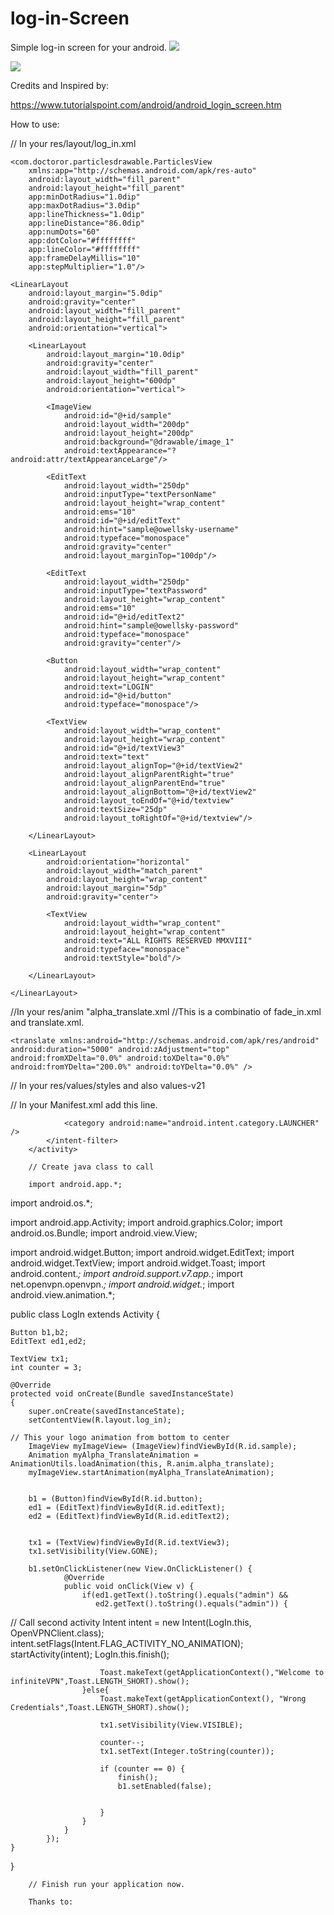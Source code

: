 # log-in-Screen
Simple log-in screen for your android.
<img src="https://i.imgur.com/nIf7rlv.jpg"/>

<img src="https://i.imgur.com/7cKmbiw.jpg"/>

Credits and Inspired by:

https://www.tutorialspoint.com/android/android_login_screen.htm

How to use:

// In your res/layout/log_in.xml

<?xml version="1.0" encoding="utf-8"?>
<RelativeLayout
	xmlns:android="http://schemas.android.com/apk/res/android"
	android:layout_width="fill_parent"
	android:layout_height="fill_parent">

	<com.doctoror.particlesdrawable.ParticlesView
		xmlns:app="http://schemas.android.com/apk/res-auto"
		android:layout_width="fill_parent"
		android:layout_height="fill_parent"
		app:minDotRadius="1.0dip"
		app:maxDotRadius="3.0dip"
		app:lineThickness="1.0dip"
		app:lineDistance="86.0dip"
		app:numDots="60"
		app:dotColor="#ffffffff"
		app:lineColor="#ffffffff"
		app:frameDelayMillis="10"
		app:stepMultiplier="1.0"/>

	<LinearLayout
		android:layout_margin="5.0dip"
		android:gravity="center"
		android:layout_width="fill_parent"
		android:layout_height="fill_parent"
		android:orientation="vertical">

		<LinearLayout
			android:layout_margin="10.0dip"
			android:gravity="center"
			android:layout_width="fill_parent"
			android:layout_height="600dp"
			android:orientation="vertical">

			<ImageView
				android:id="@+id/sample"
				android:layout_width="200dp"
				android:layout_height="200dp"
				android:background="@drawable/image_1"
				android:textAppearance="?android:attr/textAppearanceLarge"/>

			<EditText
				android:layout_width="250dp"
				android:inputType="textPersonName"
				android:layout_height="wrap_content"
				android:ems="10"
				android:id="@+id/editText"
				android:hint="sample@owellsky-username"
				android:typeface="monospace"
				android:gravity="center"
				android:layout_marginTop="100dp"/>

			<EditText
				android:layout_width="250dp"
				android:inputType="textPassword"
				android:layout_height="wrap_content"
				android:ems="10"
				android:id="@+id/editText2"
				android:hint="sample@owellsky-password"
				android:typeface="monospace"
				android:gravity="center"/>

			<Button
				android:layout_width="wrap_content"
				android:layout_height="wrap_content"
				android:text="LOGIN"
				android:id="@+id/button"
				android:typeface="monospace"/>

			<TextView
				android:layout_width="wrap_content"
				android:layout_height="wrap_content"
				android:id="@+id/textView3"
				android:text="text"
				android:layout_alignTop="@+id/textView2"
				android:layout_alignParentRight="true"
				android:layout_alignParentEnd="true"
				android:layout_alignBottom="@+id/textView2"
				android:layout_toEndOf="@+id/textview"
				android:textSize="25dp"
				android:layout_toRightOf="@+id/textview"/>

		</LinearLayout>

		<LinearLayout
			android:orientation="horizontal"
			android:layout_width="match_parent"
			android:layout_height="wrap_content"
			android:layout_margin="5dp"
			android:gravity="center">

			<TextView
				android:layout_width="wrap_content"
				android:layout_height="wrap_content"
				android:text="ALL RIGHTS RESERVED MMXVIII"
				android:typeface="monospace"
				android:textStyle="bold"/>

		</LinearLayout>

	</LinearLayout>

</RelativeLayout>

//In your res/anim "alpha_translate.xml 
//This is a combinatio of fade_in.xml and translate.xml.


<?xml version="1.0" encoding="utf-8"?>
<set xmlns:android="http://schemas.android.com/apk/res/android">
	<alpha 
		android:fromAlpha="0.0" 
		android:toAlpha="1.0"
		android:interpolator="@android:anim/accelerate_interpolator"
		android:duration="5000"/>

	<translate xmlns:android="http://schemas.android.com/apk/res/android" android:duration="5000" android:zAdjustment="top" android:fromXDelta="0.0%" android:toXDelta="0.0%" android:fromYDelta="200.0%" android:toYDelta="0.0%" />

</set>


// In your res/values/styles and also values-v21

<style name="AppTheme.NoActionBar">
		<item name="windowNoTitle">true</item>
		<item name="windowActionBar">false</item>
		<item name="android:windowFullscreen">true</item>
		<item name="android:windowContentOverlay">@null</item>
		<item name="android:background">@color/black1</item>
	</style>
  
  // In your Manifest.xml add this line.
  
  <activity
            android:name="org.network.owellsky.LogIn" 
			android:theme="@style/AppTheme.NoActionBar" >
            <intent-filter>
                <action android:name="android.intent.action.MAIN" />

                <category android:name="android.intent.category.LAUNCHER" />
            </intent-filter>
        </activity>
        
        // Create java class to call
        
        import android.app.*;
import android.os.*;

import android.app.Activity;
import android.graphics.Color;
import android.os.Bundle;
import android.view.View;

import android.widget.Button;
import android.widget.EditText;
import android.widget.TextView;
import android.widget.Toast;
import android.content.*;
import android.support.v7.app.*;
import net.openvpn.openvpn.*;
import android.widget.*;
import android.view.animation.*;


public class LogIn extends Activity 
{

	Button b1,b2;
	EditText ed1,ed2;

	TextView tx1;
	int counter = 3;

    @Override
    protected void onCreate(Bundle savedInstanceState)
    {
        super.onCreate(savedInstanceState);
        setContentView(R.layout.log_in);
		
    // This your logo animation from bottom to center
		ImageView myImageView= (ImageView)findViewById(R.id.sample);
		Animation myAlpha_TranslateAnimation = AnimationUtils.loadAnimation(this, R.anim.alpha_translate);
		myImageView.startAnimation(myAlpha_TranslateAnimation);
		
		
		b1 = (Button)findViewById(R.id.button);
		ed1 = (EditText)findViewById(R.id.editText);
		ed2 = (EditText)findViewById(R.id.editText2);


		tx1 = (TextView)findViewById(R.id.textView3);
		tx1.setVisibility(View.GONE);

		b1.setOnClickListener(new View.OnClickListener() {
				@Override
				public void onClick(View v) {
					if(ed1.getText().toString().equals("admin") &&
					   ed2.getText().toString().equals("admin")) {

// Call second activity 
						Intent intent = new Intent(LogIn.this,
												   OpenVPNClient.class);
						intent.setFlags(Intent.FLAG_ACTIVITY_NO_ANIMATION);
						startActivity(intent);
						LogIn.this.finish();

						Toast.makeText(getApplicationContext(),"Welcome to infiniteVPN",Toast.LENGTH_SHORT).show();
					}else{
						Toast.makeText(getApplicationContext(), "Wrong Credentials",Toast.LENGTH_SHORT).show();

						tx1.setVisibility(View.VISIBLE);

						counter--;
						tx1.setText(Integer.toString(counter));

						if (counter == 0) {
							finish();
							b1.setEnabled(false);


						}
					}
				}
			});
	}
}
        
        // Finish run your application now.
        
        Thanks to:
